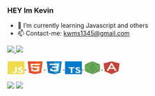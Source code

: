 ### HEY Im Kevin

- 🌱 I’m currently learning Javascript and others
- 📫  Contact-me: kwms1345@gmail.com


<div>
  <a href="https://github.com/keviwsilva">
  <img height="180em" src="https://github-readme-stats.vercel.app/api?username=keviwsilva&show_icons=true&theme=midnight-purple&include_all_commits=true&count_private=true"/>
  <img height="180em" src="https://github-readme-stats.vercel.app/api/top-langs/?username=keviwsilva&layout=compact&langs_count=7&theme=midnight-purple"/>
</div>
 <div style="display: inline_block"><br> 
<img  align="center" alt="keviw-Js" height="30" width="40" src="https://raw.githubusercontent.com/devicons/devicon/master/icons/javascript/javascript-plain.svg"> 
<img align="center" alt="keviw-HTML" height="30" width="40" src="https://raw.githubusercontent.com/devicons/devicon/master/icons/html5/html5-original.svg"> 
<img align="center" alt="keviw-CSS" height="30" width="40" src="https://raw.githubusercontent.com/devicons/devicon/master/icons/css3/css3-original.svg"> 
<img align="center" alt=keviw-Ts" height="30" width="40" src="https://raw.githubusercontent.com/devicons/devicon/master/icons/typescript/typescript-plain.svg"> 
<img align="center" alt=keviw-Ts" height="30" width="40" src="https://raw.githubusercontent.com/devicons/devicon/master/icons/nodejs/nodejs-plain.svg">
   <img align="center" alt=keviw-Ts" height="30" width="40" src="https://raw.githubusercontent.com/devicons/devicon/master/icons/angularjs/angularjs-plain.svg">
</div> 
<br>
  <div> 
  <a href = "mailto:kwms1345@gmail.com"><img src="https://img.shields.io/badge/-Gmail-%23333?style=for-the-badge&logo=gmail&logoColor=red" target="_blank"></a>
  <a href="https://www.linkedin.com/in/kevin-willians-monteiro-silva-0b096622b/" target="_blank"><img src="https://img.shields.io/badge/-LinkedIn-%230077B5?style=for-the-badge&logo=linkedin&logoColor=white" target="_blank"></a> 
 
</div>
